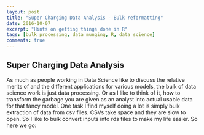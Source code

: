 ```yaml
---
layout: post
title: "Super Charging Data Analysis - Bulk reformatting"
date: 2016-10-07
excerpt: "Hints on getting things done in R"
tags: [bulk processing, data munging, R, data science]
comments: true
---
```


## Super Charging Data Analysis

As much as people working in Data Science like to discuss the relative merits of and the different applications for various models, the bulk of data science work is just data processing.
Or as I like to think of it, how to transform the garbage you are given as an analyst into actual usable data for that fancy model. One task I find myself doing a lot is simply bulk extraction of data from csv files.
CSVs take space and they are slow to open. So I like to bulk convert inputs into rds files to make my life easier. So here we go:


